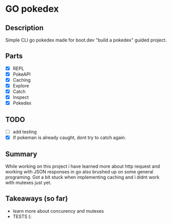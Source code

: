 # GO pokedex

## Description

Simple CLI go pokedex made for boot.dev "build a pokedex" guided project.

## Parts

- [x] REPL
- [x] PokeAPI
- [x] Caching
- [x] Explore
- [x] Catch
- [x] Inspect
- [x] Pokedex

## TODO

- [ ] add testing
- [x] If pokeman is already caught, dont try to catch again.

## Summary

While working on this project i have learned more about http request and working with JSON responses in go also brushed up on some general programing.
Got a bit stuck when implementing caching and i didnt work with mutexes just yet.

## Takeaways (so far)

- learn more about concurency and mutexes
- TESTS (:
